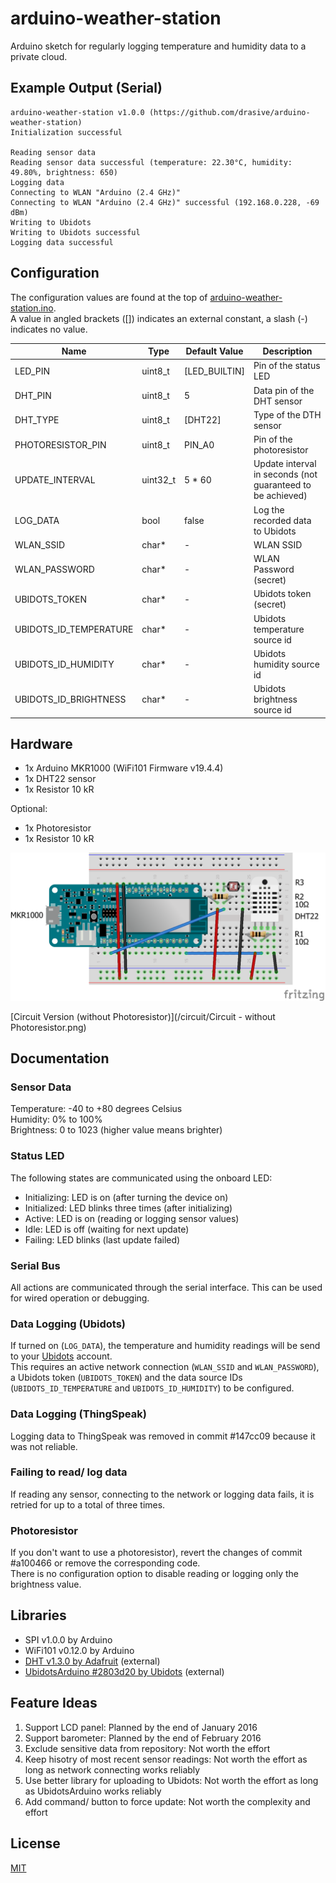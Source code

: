 # arduino-weather-station

Arduino sketch for regularly logging temperature and humidity data to a private cloud.

## Example Output (Serial)
```
arduino-weather-station v1.0.0 (https://github.com/drasive/arduino-weather-station)
Initialization successful

Reading sensor data
Reading sensor data successful (temperature: 22.30°C, humidity: 49.80%, brightness: 650)
Logging data
Connecting to WLAN "Arduino (2.4 GHz)"
Connecting to WLAN "Arduino (2.4 GHz)" successful (192.168.0.228, -69 dBm)
Writing to Ubidots
Writing to Ubidots successful
Logging data successful
```

## Configuration
The configuration values are found at the top of [arduino-weather-station.ino](/arduino-weather-station/arduino-weather-station.ino).  
A value in angled brackets ([]) indicates an external constant, a slash (-) indicates no value.

Name                   | Type     | Default Value   | Description
-----------------------|----------|-----------------|------------
LED_PIN                | uint8_t  | [LED_BUILTIN]   | Pin of the status LED
DHT_PIN                | uint8_t  | 5               | Data pin of the DHT sensor
DHT_TYPE               | uint8_t  | [DHT22]         | Type of the DTH sensor
PHOTORESISTOR_PIN      | uint8_t  | PIN_A0          | Pin of the photoresistor
UPDATE_INTERVAL        | uint32_t | 5 * 60          | Update interval in seconds (not guaranteed to be achieved)
LOG_DATA               | bool     | false           | Log the recorded data to Ubidots
WLAN_SSID              | char*    | -               | WLAN SSID
WLAN_PASSWORD          | char*    | -               | WLAN Password (secret)
UBIDOTS_TOKEN          | char*    | -               | Ubidots token (secret)
UBIDOTS_ID_TEMPERATURE | char*    | -               | Ubidots temperature source id
UBIDOTS_ID_HUMIDITY    | char*    | -               | Ubidots humidity source id
UBIDOTS_ID_BRIGHTNESS  | char*    | -               | Ubidots brightness source id

## Hardware
- 1x Arduino MKR1000 (WiFi101 Firmware v19.4.4)
- 1x DHT22 sensor
- 1x Resistor 10 kR

Optional:
- 1x Photoresistor
- 1x Resistor 10 kR

![Breadboard](/circuit/Breadboard.png)

[Circuit Version (without Photoresistor)](/circuit/Circuit - without Photoresistor.png)

## Documentation
### Sensor Data
Temperature: -40 to +80 degrees Celsius  
Humidity: 0% to 100%  
Brightness: 0 to 1023 (higher value means brighter)

### Status LED
The following states are communicated using the onboard LED:
- Initializing: LED is on (after turning the device on)
- Initialized:  LED blinks three times (after initializing)
- Active:       LED is on (reading or logging sensor values)
- Idle:         LED is off (waiting for next update)
- Failing:      LED blinks (last update failed)

### Serial Bus
All actions are communicated through the serial interface. This can be used for wired operation or debugging.

### Data Logging (Ubidots)
If turned on (`LOG_DATA`), the temperature and humidity readings will be send to your [Ubidots](https://ubidots.com/) account.  
This requires an active network connection (`WLAN_SSID` and `WLAN_PASSWORD`), a Ubidots token (`UBIDOTS_TOKEN`) and the data source IDs (`UBIDOTS_ID_TEMPERATURE` and `UBIDOTS_ID_HUMIDITY`) to be configured.

### Data Logging (ThingSpeak)
Logging data to ThingSpeak was removed in commit #147cc09 because it was not reliable.

### Failing to read/ log data
If reading any sensor, connecting to the network or logging data fails, it is retried for up to a total of three times.

### Photoresistor
If you don't want to use a photoresistor), revert the changes of commit #a100466 or remove the corresponding code.  
There is no configuration option to disable reading or logging only the brightness value.

## Libraries
- SPI v1.0.0 by Arduino
- WiFi101 v0.12.0 by Arduino
- [DHT v1.3.0 by Adafruit](https://github.com/adafruit/DHT-sensor-library) (external)
- [UbidotsArduino #2803d20 by Ubidots](https://github.com/ubidots/ubidots-arduino-wifi) (external)

## Feature Ideas
1. Support LCD panel: Planned by the end of January 2016
1. Support barometer: Planned by the end of February 2016
1. Exclude sensitive data from repository: Not worth the effort
1. Keep hisotry of most recent sensor readings: Not worth the effort as long as network connecting works reliably
1. Use better library for uploading to Ubidots: Not worth the effort as long as UbidotsArduino works reliably
1. Add command/ button to force update: Not worth the complexity and effort

## License
[MIT](/LICENSE)
